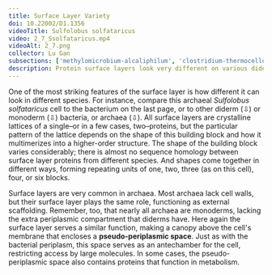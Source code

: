 ```yaml
---
title: Surface Layer Variety
doi: 10.22002/D1.1356
videoTitle: Sulfolobus solfataricus
video: 2_7_Ssolfataricus.mp4
videoAlt: 2_7.png
collector: Lu Gan
subsections: ['methylomicrobium-alcaliphilum', 'clostridium-thermocellum', 'nitrosopumilus-maritimus', 'methanoregula-formicica']
description: Protein surface layers look very different on various diderm and monoderm bacteria and archaea, like Sulfolobus solfataricus, N. maritimus or M. formicica.
---
```


One of the most striking features of the surface layer is how different it can look in different species. For instance, compare this archaeal *Sulfolobus solfataricus* cell to the bacterium on the last page, or to other diderm (⇩) or monoderm (⇩) bacteria, or archaea (⇩). All surface layers are crystalline lattices of a single–or in a few cases, two–proteins, but the particular pattern of the lattice depends on the shape of this building block and how it multimerizes into a higher-order structure. The shape of the building block varies considerably; there is almost no sequence homology between surface layer proteins from different species. And shapes come together in different ways, forming repeating units of one, two, three (as on this cell), four, or six blocks.

Surface layers are very common in archaea. Most archaea lack cell walls, but their surface layer plays the same role, functioning as external scaffolding. Remember, too, that nearly all archaea are monoderms, lacking the extra periplasmic compartment that diderms have. Here again the surface layer serves a similar function, making a canopy above the cell's membrane that encloses a **pseudo-periplasmic space**. Just as with the bacterial periplasm, this space serves as an antechamber for the cell, restricting access by large molecules. In some cases, the pseudo-periplasmic space also contains  proteins that function in metabolism.


